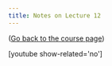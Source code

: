 ```yaml
---
title: Notes on Lecture 12
---
```


([Go back to the course page](/classes/parp/index.html))

[youtube show-related='no']

